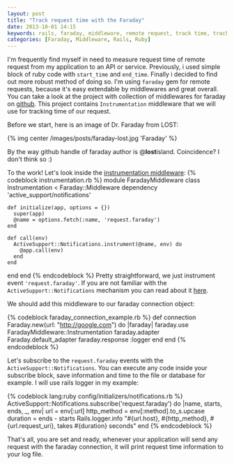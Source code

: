 ```yaml
---
layout: post
title: "Track request time with the Faraday"
date: 2013-10-01 14:15
keywords: rails, faraday, middleware, remote request, track time, track request time, measure request time, faraday request time
categories: [Faraday, Middleware, Rails, Ruby]
---
```

I'm frequently find myself in need to measure request time of remote request from my application to an API or service. Previously, i used simple block of ruby code with `start_time` and `end_time`. Finally i decided to find out more robust method of doing so. I'm using `faraday` gem for remote requests, because it's easy extendable by middlewares and great overall. You can take a look at the project with collection of middlewares for faraday on [github](https://github.com/lostisland/faraday_middleware). This project contains ``Instrumentation`` middleware that we will use for tracking time of our request.

Before we start, here is an image of Dr. Faraday from LOST:

{% img center /images/posts/faraday-lost.jpg 'Faraday' %}

By the way github handle of faraday author is @**lost**island. Coincidence? I don't think so :)
<!--more-->

To the work! Let's look inside the [instrumentation middleware](https://github.com/lostisland/faraday_middleware/blob/master/lib/faraday_middleware/instrumentation.rb):
{% codeblock  instrumentation.rb %}
module FaradayMiddleware
  class Instrumentation < Faraday::Middleware
    dependency 'active_support/notifications'

    def initialize(app, options = {})
      super(app)
      @name = options.fetch(:name, 'request.faraday')
    end

    def call(env)
      ActiveSupport::Notifications.instrument(@name, env) do
        @app.call(env)
      end
    end
  end
end
{% endcodeblock %}
Pretty straightforward, we just instrument event `'request.faraday'`. If you are not familiar with the `ActiveSupport::Notifications` mechanism you can read about it [here](http://api.rubyonrails.org/classes/ActiveSupport/Notifications.html).

We should add this middleware to our faraday connection object:

{% codeblock  faraday_connection_example.rb %}
  def connection
    Faraday.new(url: "http://google.com") do |faraday|
      faraday.use FaradayMiddleware::Instrumentation
      faraday.adapter  Faraday.default_adapter
      faraday.response :logger
    end
  end
{% endcodeblock %}

Let's subscribe to the `request.faraday` events with the `ActiveSupport::Notifications`. You can execute any code inside your subscribe block, save information and time to the file or database for example. I will use rails logger in my example:

{% codeblock lang:ruby config/initializers/notifications.rb %}
ActiveSupport::Notifications.subscribe('request.faraday') do |name, starts, ends, _, env|
  url = env[:url]
  http_method = env[:method].to_s.upcase
  duration = ends - starts
  Rails.logger.info "#{url.host}, #{http_method}, #{url.request_uri}, takes #{duration} seconds"
end
{% endcodeblock %}

That's all, you are set and ready, whenever your application will send any request with the faraday connection, it will print request time information to your log file.